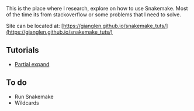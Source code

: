 This is the place where I research, explore on how to use Snakemake.
Most of the time its from stackoverflow or some problems that I need to solve.

Site can be located at:
[https://gianglen.github.io/snakemake_tuts/](https://gianglen.github.io/snakemake_tuts/)


## Tutorials

- [Partial expand](docs/partial_expand.html)

## To do
- Run Snakemake
- Wildcards

